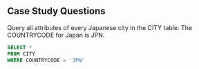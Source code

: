 ## Case Study Questions

Query all attributes of every Japanese city in the CITY table. The COUNTRYCODE for Japan is JPN.

````sql
SELECT *
FROM CITY
WHERE COUNTRYCODE = 'JPN'
````
